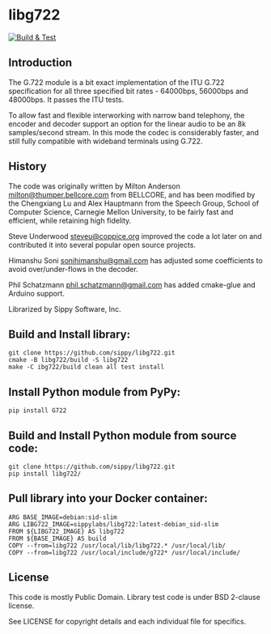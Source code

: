 # libg722

[![Build & Test](https://github.com/sippy/libg722/actions/workflows/build_and_test.yml/badge.svg)](https://github.com/sippy/libg722/actions/workflows/build_and_test.yml)

## Introduction

The G.722 module is a bit exact implementation of the ITU G.722 specification
for all three specified bit rates - 64000bps, 56000bps and 48000bps. It passes
the ITU tests.

To allow fast and flexible interworking with narrow band telephony, the
encoder and decoder support an option for the linear audio to be an 8k
samples/second stream. In this mode the codec is considerably faster, and
still fully compatible with wideband terminals using G.722.

## History

The code was originally written by Milton Anderson <milton@thumper.bellcore.com>
from BELLCORE, and has been modified by the Chengxiang Lu and Alex Hauptmann
from the Speech Group, School of Computer Science, Carnegie Mellon University,
to be fairly fast and efficient, while retaining high fidelity.

Steve Underwood <steveu@coppice.org> improved the code a lot later on and
contributed it into several popular open source projects.

Himanshu Soni <sonihimanshu@gmail.com> has adjusted some coefficients
to avoid over/under-flows in the decoder.

Phil Schatzmann <phil.schatzmann@gmail.com> has added cmake-glue and Arduino
support.

Librarized by Sippy Software, Inc.

## Build and Install library:

```
git clone https://github.com/sippy/libg722.git
cmake -B libg722/build -S libg722
make -C ibg722/build clean all test install
```

## Install Python module from PyPy:

```
pip install G722
```

## Build and Install Python module from source code:

```
git clone https://github.com/sippy/libg722.git
pip install libg722/
```

## Pull library into your Docker container:
```
ARG BASE_IMAGE=debian:sid-slim
ARG LIBG722_IMAGE=sippylabs/libg722:latest-debian_sid-slim
FROM ${LIBG722_IMAGE} AS libg722
FROM ${BASE_IMAGE} AS build
COPY --from=libg722 /usr/local/lib/libg722.* /usr/local/lib/
COPY --from=libg722 /usr/local/include/g722* /usr/local/include/
```

## License

This code is mostly Public Domain. Library test code is under BSD 2-clause
license.

See LICENSE for copyright details and each individual file for specifics.
